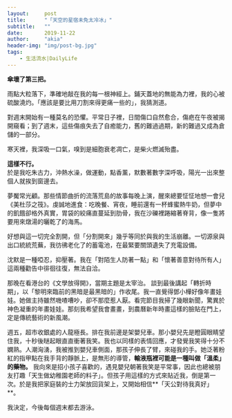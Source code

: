 ```yaml
---
layout:     post
title:      "「天空的星宿未免太冷冰」"
subtitle:   ""
date:       2019-11-22
author:     "akia"
header-img: "img/post-bg.jpg"
tags:
    - 生活流水|DailyLife
---
```



**傘壞了第三把。**

雨點大粒落下，準確地敲在我的每一根神經上。鋪天蓋地的無能為力裡，我的心被硫酸澆灼。「應該是要比用刀割來得更痛一些的」，我猜測道。 

對週末開始有一種莫名的恐懼。平常日子裡，日間傷口自然愈合，傷疤在午夜被揭開窺看；到了週末，這些傷痕失去了自癒能力，舊的難過過期，新的難過又成為倉儲的一部分。

寒天裡，我深吸一口氣，嗅到是細胞衰老凋亡，是柴火燃滅殆盡。 

**這樣不行。**  
於是我吃朱古力，沖熱水澡，做運動，點香薰，默數著數字深呼吸，陽光一出來整個人就挨到窗邊去。

夢魘常光顧。那些情節曲折的流落荒島的故事每晚上演，醒來總要怔怔地想一會兒《美杜莎之筏》。虔誠地進食：吃晚餐、宵夜，睡前還有一杯蜂蜜熱牛奶，但夢中的飢餓卻格外真實，胃袋的絞痛直蔓延到肋骨，我在沙礫裡踡縮著脊背，像一隻將要用來燉湯的曬乾了的海馬。 

好想與這一切完全割開，但「分割開來」幾乎等同於與我的生活崩離。一切源泉與出口統統荒蕪，我彷彿老化了的蓄電池，在最緊要關頭遺失了充電設備。

沈默是一種啞忍，抑壓著。我在「對陌生人防著一點」和「懷著善意對待所有人」這兩種勸告中徘徊往復，無法自洽。

那晚在看港台的《文學放得開》，當期主題是太宰治。 談到最後講起「轉折時期」，以「黎明來臨前的黑暗是最黑暗的」作收尾。我一直覺得鄧小樺好像年畫娃娃。她做主持雖然嘰喳嘈吵，卻不那麼惹人厭。看完節目我掃了幾眼新聞，驚異於神色凝重的年畫娃娃。那刻我希望我會畫畫，到農曆新年時畫這樣的臉貼在門上，定是傳統藝術的新風潮。


週五，超市收銀處的人龍極長。排在我前邊是架嬰兒車。那小嬰兒先是瞪圓眼睛望住我，十秒後瞇起眼直直衝著我笑。我也以同樣的表情回應，才發覺我笑得十分不嫻熟。人潮洶湧，我被推到嬰兒車側面，那孩子伸長了臂，來碰我的手。她泛著粉紅的指甲點在我手背的靜脈上，是無形的導管，**輸液瓶裡可能是一種叫做「溫柔」的藥物。** 
我向來是招小孩子喜歡的，遇見嬰兒朝著我笑是平常事，因此也總被朋友打趣「天生做幼稚園老師的料子」。但孩子用這樣的方式來貼近我，倒是第一次。於是我把家庭裝的士力架放回貨架上，又開始相信**「天公對待我真好」**。

我決定，今後每個週末都去游泳。 
